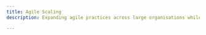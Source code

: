 ```yaml
---
title: Agile Scaling
description: Expanding agile practices across large organisations while maintaining adaptability.

---
```


